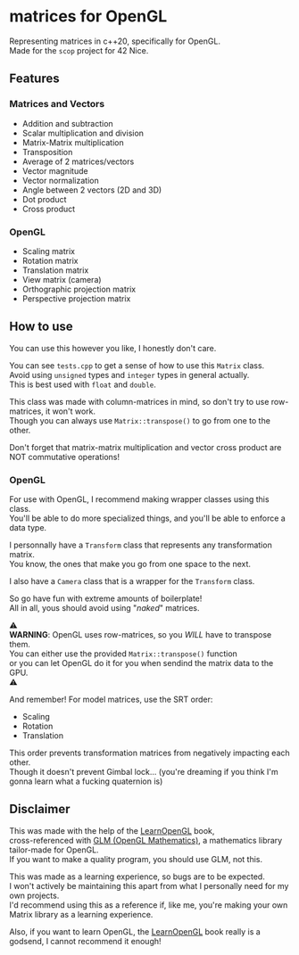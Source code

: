 # matrices for OpenGL

Representing matrices in c++20, specifically for OpenGL.  
Made for the `scop` project for 42 Nice.

## Features
### Matrices and Vectors
- Addition and subtraction
- Scalar multiplication and division
- Matrix-Matrix multiplication
- Transposition
- Average of 2 matrices/vectors
- Vector magnitude
- Vector normalization
- Angle between 2 vectors (2D and 3D)
- Dot product
- Cross product
### OpenGL
- Scaling matrix
- Rotation matrix
- Translation matrix
- View matrix (camera)
- Orthographic projection matrix
- Perspective projection matrix

## How to use

You can use this however you like, I honestly don't care.  

You can see `tests.cpp` to get a sense of how to use this `Matrix` class.  
Avoid using `unsigned` types and `integer` types in general actually.  
This is best used with `float` and `double`.

This class was made with column-matrices in mind, so don't try to use row-matrices, it won't work.  
Though you can always use `Matrix::transpose()` to go from one to the other.  

Don't forget that matrix-matrix multiplication and vector cross product are NOT commutative operations!

### OpenGL

For use with OpenGL, I recommend making wrapper classes using this class.  
You'll be able to do more specialized things, and you'll be able to enforce a data type.  
  
I personnally have a `Transform` class that represents any transformation matrix.  
You know, the ones that make you go from one space to the next.  
  
I also have a `Camera` class that is a wrapper for the `Transform` class.  
  
So go have fun with extreme amounts of boilerplate!  
All in all, yous should avoid using "*naked*" matrices.  

⚠️  
**WARNING**: OpenGL uses row-matrices, so you *WILL* have to transpose them.  
You can either use the provided `Matrix::transpose()` function  
or you can let OpenGL do it for you when sendind the matrix data to the GPU.  
⚠️  

And remember! For model matrices, use the SRT order:
- Scaling
- Rotation
- Translation

This order prevents transformation matrices from negatively impacting each other.  
Though it doesn't prevent Gimbal lock... (you're dreaming if you think I'm gonna learn what a fucking quaternion is)

## Disclaimer

This was made with the help of the [LearnOpenGL](https://learnopengl.com/) book,  
cross-referenced with [GLM (OpenGL Mathematics)](https://github.com/g-truc/glm), a mathematics library tailor-made for OpenGL.  
If you want to make a quality program, you should use GLM, not this.

This was made as a learning experience, so bugs are to be expected.  
I won't actively be maintaining this apart from what I personally need for my own projects.  
I'd recommend using this as a reference if, like me, you're making your own Matrix library as a learning experience.

Also, if you want to learn OpenGL, the [LearnOpenGL](https://learnopengl.com/) book really is a godsend, I cannot recommend it enough!
